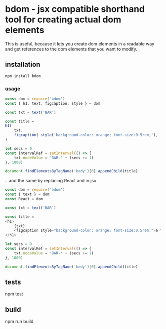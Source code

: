# bdom - jsx compatible shorthand tool for creating actual dom elements

This is useful, because it lets you create dom elements in a readable way and get references to the dom elements that you want to modify.

## installation
```bash
npm install bdom
```

### usage
```js
const dom = require('bdom')
const { h1, text, figcaption, style } = dom

const txt = text('BAR')

const title = 
h1(
    txt, 
    figcaption( style('background-color: orange; font-size:0.5rem;'), 'a friend of foo' )
)

let secs = 0
const intervalRef = setInterval(() => { 
    txt.nodeValue = 'BAR-' + (secs += 1)
}, 1000)

document.findElementsByTagName('body')[0].appendChild(title)
```

...and the same by replacing React and in jsx

```js
const dom = require('bdom')
const { text } = dom
const React = dom

const txt = text('BAR')

const title = 
<h1>
    {txt}
    <figcaption style="background-color: orange; font-size:0.5rem;">a friend of foo</figcaption>
</h1>

let secs = 0
const intervalRef = setInterval(() => { 
    txt.nodeValue = 'BAR-' + (secs += 1)
}, 1000)

document.findElementsByTagName('body')[0].appendChild(title)
```

## tests
npm test

##  build
npm run build